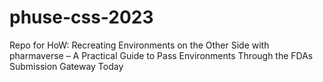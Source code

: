 # phuse-css-2023
Repo for HoW: Recreating Environments on the Other Side with pharmaverse – A Practical Guide to Pass Environments Through the FDAs Submission Gateway Today
